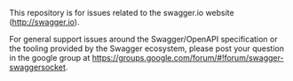 This repository is for issues related to the swagger.io website (http://swagger.io).

For general support issues around the Swagger/OpenAPI specification or the tooling provided by the Swagger ecosystem, please post your question in the google group at https://groups.google.com/forum/#!forum/swagger-swaggersocket.
